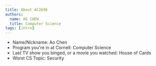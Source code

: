 ```yaml
---
title: About AC2698
authors:
  name: AO CHEN
  title: Computer Science
tags: [intro]
---
```


- Name/Nickname: Ao Chen
- Program you're in at Cornell: Computer Science
- Last TV show you binged, or a movie you watched: House of Cards
- Worst CS Topic: Security
